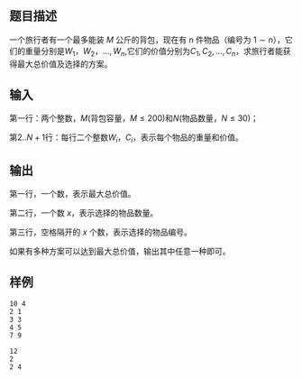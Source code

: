 ## 题目描述

一个旅行者有一个最多能装 $M$ 公斤的背包，现在有 $n$ 件物品（编号为 $1\sim n$），它们的重量分别是$W_1，W_2，...,W_n$,它们的价值分别为$C_1,C_2,...,C_n$，求旅行者能获得最大总价值及选择的方案。

## 输入

第一行：两个整数，$M$(背包容量，$M≤200$)和$N$(物品数量，$N≤30$)；

第$2..N+1$行：每行二个整数$W_i，C_i$，表示每个物品的重量和价值。

## 输出

第一行，一个数，表示最大总价值。

第二行，一个数 $x$，表示选择的物品数量。

第三行，空格隔开的 $x$ 个数，表示选择的物品编号。

如果有多种方案可以达到最大总价值，输出其中任意一种即可。

## 样例

```input1
10 4
2 1
3 3
4 5
7 9

```

```output1
12
2
2 4
```